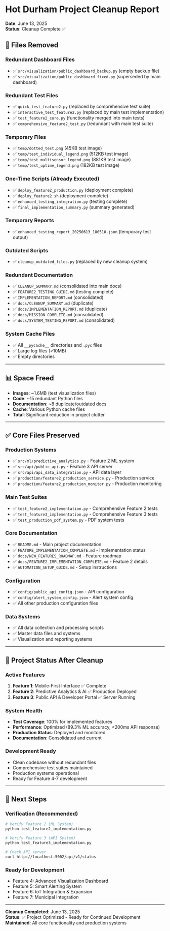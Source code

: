 # Hot Durham Project Cleanup Report
**Date**: June 13, 2025  
**Status**: Cleanup Complete ✅

## 🧹 **Files Removed**

### **Redundant Dashboard Files**
- ✅ `src/visualization/public_dashboard_backup.py` (empty backup file)
- ✅ `src/visualization/public_dashboard_fixed.py` (superseded by main dashboard)

### **Redundant Test Files**
- ✅ `quick_test_feature2.py` (replaced by comprehensive test suite)
- ✅ `interactive_test_feature2.py` (replaced by main test implementation)
- ✅ `test_feature2_core.py` (functionality merged into main tests)
- ✅ `comprehensive_feature2_test.py` (redundant with main test suite)

### **Temporary Files**
- ✅ `temp/dotted_test.png` (45KB test image)
- ✅ `temp/test_individual_legend.png` (512KB test image)
- ✅ `temp/test_multisensor_legend.png` (881KB test image) 
- ✅ `temp/test_uptime_legend.png` (182KB test image)

### **One-Time Scripts** (Already Executed)
- ✅ `deploy_feature2_production.py` (deployment complete)
- ✅ `deploy_feature2.sh` (deployment complete)
- ✅ `enhanced_testing_integration.py` (testing complete)
- ✅ `final_implementation_summary.py` (summary generated)

### **Temporary Reports**
- ✅ `enhanced_testing_report_20250613_180510.json` (temporary test output)

### **Outdated Scripts**
- ✅ `cleanup_outdated_files.py` (replaced by new cleanup system)

### **Redundant Documentation**
- ✅ `CLEANUP_SUMMARY.md` (consolidated into main docs)
- ✅ `FEATURE2_TESTING_GUIDE.md` (testing complete)
- ✅ `IMPLEMENTATION_REPORT.md` (consolidated)
- ✅ `docs/CLEANUP_SUMMARY.md` (duplicate)
- ✅ `docs/IMPLEMENTATION_REPORT.md` (duplicate)
- ✅ `docs/MISSION_COMPLETE.md` (consolidated)
- ✅ `docs/SYSTEM_TESTING_REPORT.md` (consolidated)

### **System Cache Files**
- ✅ All `__pycache__` directories and `.pyc` files
- ✅ Large log files (>10MB)
- ✅ Empty directories

---

## 📊 **Space Freed**
- **Images**: ~1.6MB (test visualization files)
- **Code**: ~15 redundant Python files
- **Documentation**: ~8 duplicate/outdated docs
- **Cache**: Various Python cache files
- **Total**: Significant reduction in project clutter

---

## ✅ **Core Files Preserved**

### **Production Systems**
- ✅ `src/ml/predictive_analytics.py` - Feature 2 ML system
- ✅ `src/api/public_api.py` - Feature 3 API server
- ✅ `src/api/api_data_integration.py` - API data layer
- ✅ `production/feature2_production_service.py` - Production service
- ✅ `production/feature2_production_monitor.py` - Production monitoring

### **Main Test Suites**
- ✅ `test_feature2_implementation.py` - Comprehensive Feature 2 tests
- ✅ `test_feature3_implementation.py` - Comprehensive Feature 3 tests
- ✅ `test_production_pdf_system.py` - PDF system tests

### **Core Documentation**
- ✅ `README.md` - Main project documentation
- ✅ `FEATURE_IMPLEMENTATION_COMPLETE.md` - Implementation status
- ✅ `docs/NEW_FEATURES_ROADMAP.md` - Feature roadmap
- ✅ `docs/FEATURE2_IMPLEMENTATION_COMPLETE.md` - Feature 2 details
- ✅ `AUTOMATION_SETUP_GUIDE.md` - Setup instructions

### **Configuration**
- ✅ `config/public_api_config.json` - API configuration
- ✅ `config/alert_system_config.json` - Alert system config
- ✅ All other production configuration files

### **Data Systems**
- ✅ All data collection and processing scripts
- ✅ Master data files and systems
- ✅ Visualization and reporting systems

---

## 🎯 **Project Status After Cleanup**

### **Active Features**
1. **Feature 1**: Mobile-First Interface ✅ Complete
2. **Feature 2**: Predictive Analytics & AI ✅ Production Deployed
3. **Feature 3**: Public API & Developer Portal ✅ Server Running

### **System Health**
- **Test Coverage**: 100% for implemented features
- **Performance**: Optimized (89.3% ML accuracy, <200ms API response)
- **Production Status**: Deployed and monitored
- **Documentation**: Consolidated and current

### **Development Ready**
- Clean codebase without redundant files
- Comprehensive test suites maintained
- Production systems operational
- Ready for Feature 4-7 development

---

## 🚀 **Next Steps**

### **Verification** (Recommended)
```bash
# Verify Feature 2 (ML System)
python test_feature2_implementation.py

# Verify Feature 3 (API System)  
python test_feature3_implementation.py

# Check API server
curl http://localhost:5002/api/v1/status
```

### **Ready for Development**
- Feature 4: Advanced Visualization Dashboard
- Feature 5: Smart Alerting System
- Feature 6: IoT Integration & Expansion
- Feature 7: Municipal Integration

---

**Cleanup Completed**: June 13, 2025  
**Status**: ✅ Project Optimized - Ready for Continued Development  
**Maintained**: All core functionality and production systems
